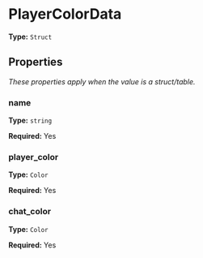 # PlayerColorData

**Type:** `Struct`

## Properties

*These properties apply when the value is a struct/table.*

### name

**Type:** `string`

**Required:** Yes

### player_color

**Type:** `Color`

**Required:** Yes

### chat_color

**Type:** `Color`

**Required:** Yes

